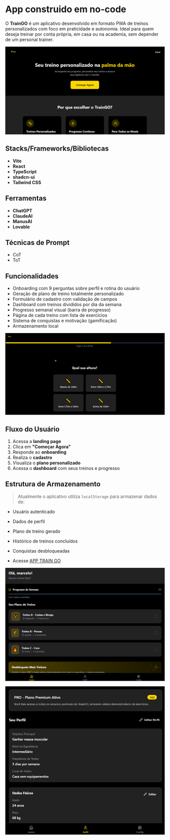 # App construido em no-code

O **TrainGO** é um aplicativo desenvolvido em formato PWA de treinos personalizados com foco em praticidade e autonomia. Ideal para quem deseja treinar por conta própria, em casa ou na academia, sem depender de um personal trainer.



![image alt](https://github.com/marceloholanda/app-train-go-fit/blob/6efed58ece589478d19e42fa5220e3fd375ac954/onboarding.png)



##  Stacks/Frameworks/Bibliotecas

- **Vite** 
- **React**
- **TypeScript** 
- **shadcn-ui** 
- **Tailwind CSS**

##  Ferramentas
- **ChatGPT**
- **ClaudeAI**
- **ManusAI**
- **Lovable**

##  Técnicas de Prompt

- CoT
- ToT

## Funcionalidades

- Onboarding com 9 perguntas sobre perfil e rotina do usuário
- Geração de plano de treino totalmente personalizado
- Formulário de cadastro com validação de campos
- Dashboard com treinos divididos por dia da semana
- Progresso semanal visual (barra de progresso)
- Página de cada treino com lista de exercícios
- Sistema de conquistas e motivação (gamificação)
- Armazenamento local 

![image alt](https://github.com/marceloholanda/app-train-go-fit/blob/6efed58ece589478d19e42fa5220e3fd375ac954/onboarding2.png)

## Fluxo do Usuário

1. Acessa a **landing page**
2. Clica em **"Começar Agora"**
3. Responde ao **onboarding**
4. Realiza o **cadastro**
5. Visualiza o **plano personalizado**
6. Acessa o **dashboard** com seus treinos e progresso

## Estrutura de Armazenamento

> Atualmente o aplicativo utiliza `localStorage` para armazenar dados de:

- Usuário autenticado
- Dados de perfil
- Plano de treino gerado
- Histórico de treinos concluídos
- Conquistas desbloqueadas

- Acesse [APP TRAIN GO](https://train-go-fit.lovable.app/)

![image alt](https://github.com/marceloholanda/app-train-go-fit/blob/6efed58ece589478d19e42fa5220e3fd375ac954/dashboard.png)

![image alt](https://github.com/marceloholanda/app-train-go-fit/blob/6efed58ece589478d19e42fa5220e3fd375ac954/settings.png)
